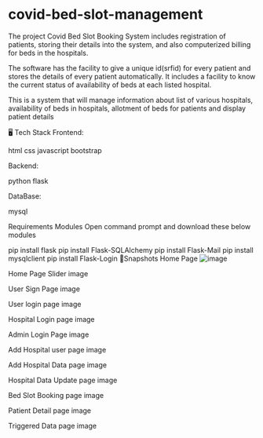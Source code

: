 # covid-bed-slot-management

The project Covid Bed Slot Booking System includes registration of patients, storing their details into the system, and also computerized billing for beds in the hospitals.

The software has the facility to give a unique id(srfid) for every patient and stores the details of every patient automatically. It includes a facility to know the current status of availability of beds at each listed hospital.

This is a system that will manage information about list of various hospitals, availability of beds in hospitals, allotment of beds for patients and display patient details

🖥️ Tech Stack
Frontend:

html  css  javascript  bootstrap 

Backend:

python  flask 

DataBase:

mysql

Requirements Modules
Open command prompt and download these below modules

pip install flask
pip install Flask-SQLAlchemy
pip install Flask-Mail
pip install mysqlclient
pip install Flask-Login
🚀Snapshots
Home Page
![image](https://user-images.githubusercontent.com/79088462/220735326-87516fde-c1be-45bf-98b7-f033f8d7333a.png)


Home Page Slider
image

User Sign Page
image

User login page
image

Hospital Login page
image

Admin Login Page
image

Add Hospital user page
image

Add Hospital Data page
image

Hospital Data Update page
image

Bed Slot Booking page
image

Patient Detail page
image

Triggered Data page
image

